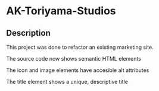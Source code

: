 # AK-Toriyama-Studios 

## Description

This project was done to refactor an existing marketing site.

The source code now shows semantic HTML elements

The icon and image elements have accesible alt attributes

The title element shows a unique, descriptive title

